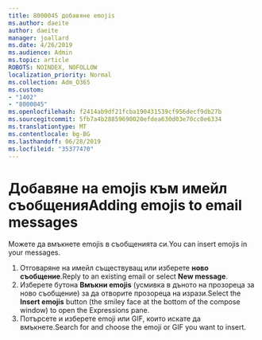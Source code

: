 ```yaml
---
title: 8000045 добавяне emojis
ms.author: daeite
author: daeite
manager: joallard
ms.date: 4/26/2019
ms.audience: Admin
ms.topic: article
ROBOTS: NOINDEX, NOFOLLOW
localization_priority: Normal
ms.collection: Adm_O365
ms.custom:
- "1402"
- "8000045"
ms.openlocfilehash: f2414ab9df21fcba190431539cf956decf9db27b
ms.sourcegitcommit: 5fb7a4b28859690020efdea630d03e70cc0e6334
ms.translationtype: MT
ms.contentlocale: bg-BG
ms.lasthandoff: 06/28/2019
ms.locfileid: "35377470"
---
```

# <a name="adding-emojis-to-email-messages"></a><span data-ttu-id="a65d5-102">Добавяне на emojis към имейл съобщения</span><span class="sxs-lookup"><span data-stu-id="a65d5-102">Adding emojis to email messages</span></span>

<span data-ttu-id="a65d5-103">Можете да вмъкнете emojis в съобщенията си.</span><span class="sxs-lookup"><span data-stu-id="a65d5-103">You can insert emojis in your messages.</span></span>

1. <span data-ttu-id="a65d5-104">Отговаряне на имейл съществуващ или изберете **ново съобщение**.</span><span class="sxs-lookup"><span data-stu-id="a65d5-104">Reply to an existing email or select **New message**.</span></span>
1. <span data-ttu-id="a65d5-105">Изберете бутона **Вмъкни emojis** (усмивка в дъното на прозореца за ново съобщение) за да отворите прозореца на изрази.</span><span class="sxs-lookup"><span data-stu-id="a65d5-105">Select the **Insert emojis** button (the smiley face at the bottom of the compose window) to open the Expressions pane.</span></span>
1. <span data-ttu-id="a65d5-106">Потърсете и изберете emoji или GIF, които искате да вмъкнете.</span><span class="sxs-lookup"><span data-stu-id="a65d5-106">Search for and choose the emoji or GIF you want to insert.</span></span>